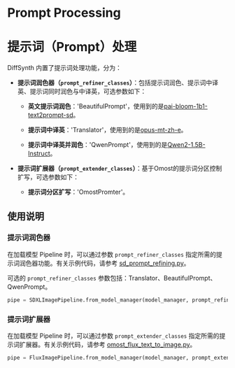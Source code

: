# Prompt Processing



# 提示词（Prompt）处理

DiffSynth 内置了提示词处理功能，分为：

- **提示词润色器（`prompt_refiner_classes`）**：包括提示词润色、提示词中译英、提示词同时润色与中译英，可选参数如下：

    - **英文提示词润色**：'BeautifulPrompt'，使用到的是[pai-bloom-1b1-text2prompt-sd](https://modelscope.cn/models/AI-ModelScope/pai-bloom-1b1-text2prompt-sd)。

    - **提示词中译英**：'Translator'，使用到的是[opus-mt-zh-e](https://modelscope.cn/models/moxying/opus-mt-zh-en)。

    - **提示词中译英并润色**：'QwenPrompt'，使用到的是[Qwen2-1.5B-Instruct](https://modelscope.cn/models/qwen/Qwen2-1.5B-Instruct)。

- **提示词扩展器（`prompt_extender_classes`）**：基于Omost的提示词分区控制扩写，可选参数如下：

    - **提示词分区扩写**：'OmostPromter'。


## 使用说明

### 提示词润色器

在加载模型 Pipeline 时，可以通过参数 `prompt_refiner_classes` 指定所需的提示词润色器功能。有关示例代码，请参考 [sd_prompt_refining.py](examples/image_synthesis/sd_prompt_refining.py)。

可选的 `prompt_refiner_classes` 参数包括：Translator、BeautifulPrompt、QwenPrompt。

```python
pipe = SDXLImagePipeline.from_model_manager(model_manager, prompt_refiner_classes=[Translator, BeautifulPrompt])
```

### 提示词扩展器

在加载模型 Pipeline 时，可以通过参数 `prompt_extender_classes` 指定所需的提示词扩展器。有关示例代码，请参考 [omost_flux_text_to_image.py](examples/image_synthesis/omost_flux_text_to_image.py)。

```python
pipe = FluxImagePipeline.from_model_manager(model_manager, prompt_extender_classes=[OmostPromter])
```

